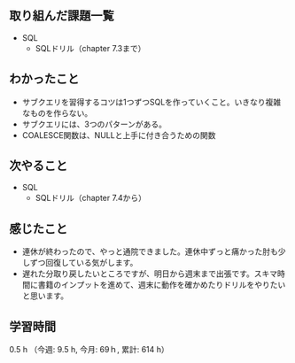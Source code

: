 ## 取り組んだ課題一覧
- SQL
    - SQLドリル（chapter 7.3まで）    
## わかったこと
- サブクエリを習得するコツは1つずつSQLを作っていくこと。いきなり複雑なものを作らない。
- サブクエリには、3つのパターンがある。
- COALESCE関数は、NULLと上手に付き合うための関数

## 次やること
- SQL
    - SQLドリル（chapter 7.4から）

## 感じたこと
- 連休が終わったので、やっと通院できました。連休中ずっと痛かった肘も少しずつ回復している気がします。
- 遅れた分取り戻したいところですが、明日から週末まで出張です。スキマ時間に書籍のインプットを進めて、週末に動作を確かめたりドリルをやりたいと思います。
    
## 学習時間
0.5 h （今週: 9.5 h, 今月: 69ｈ, 累計: 614 h）